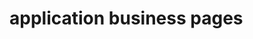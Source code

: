<!--
 * @Author: maggot-code
 * @Date: 2021-03-01 10:40:01
 * @LastEditors: maggot-code
 * @LastEditTime: 2021-03-01 10:40:36
 * @Description: application business pages
-->
# application business pages
